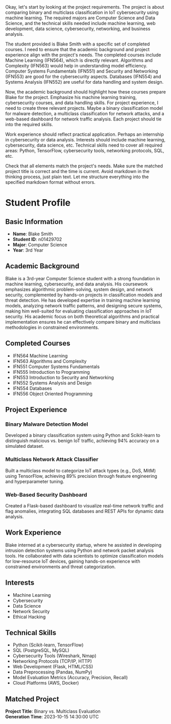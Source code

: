 <think>
Okay, let's start by looking at the project requirements. The project is about comparing binary and multiclass classification in IoT cybersecurity using machine learning. The required majors are Computer Science and Data Science, and the technical skills needed include machine learning, web development, data science, cybersecurity, networking, and business analysis.

The student provided is Blake Smith with a specific set of completed courses. I need to ensure that the academic background and project experience align with the project's needs. The completed courses include Machine Learning (IFN564), which is directly relevant. Algorithms and Complexity (IFN563) would help in understanding model efficiency. Computer Systems Fundamentals (IFN551) and Security and Networking (IFN553) are good for the cybersecurity aspects. Databases (IFN554) and Systems Analysis (IFN552) are useful for data handling and system design.

Now, the academic background should highlight how these courses prepare Blake for the project. Emphasize his machine learning training, cybersecurity courses, and data handling skills. For project experience, I need to create three relevant projects. Maybe a binary classification model for malware detection, a multiclass classification for network attacks, and a web-based dashboard for network traffic analysis. Each project should tie into the required skills.

Work experience should reflect practical application. Perhaps an internship in cybersecurity or data analysis. Interests should include machine learning, cybersecurity, data science, etc. Technical skills need to cover all required areas: Python, TensorFlow, cybersecurity tools, networking protocols, SQL, etc.

Check that all elements match the project's needs. Make sure the matched project title is correct and the time is current. Avoid markdown in the thinking process, just plain text. Let me structure everything into the specified markdown format without errors.
</think>

# Student Profile  

## Basic Information  
- **Name**: Blake Smith  
- **Student ID**: n01429702  
- **Major**: Computer Science  
- **Year**: 3rd Year  

## Academic Background  
Blake is a 3rd-year Computer Science student with a strong foundation in machine learning, cybersecurity, and data analysis. His coursework emphasizes algorithmic problem-solving, system design, and network security, complemented by hands-on projects in classification models and threat detection. He has developed expertise in training machine learning models, analyzing network traffic patterns, and designing secure systems, making him well-suited for evaluating classification approaches in IoT security. His academic focus on both theoretical algorithms and practical implementation ensures he can effectively compare binary and multiclass methodologies in constrained environments.  

## Completed Courses  
- IFN564 Machine Learning  
- IFN563 Algorithms and Complexity  
- IFN551 Computer Systems Fundamentals  
- IFN555 Introduction to Programming  
- IFN553 Introduction to Security and Networking  
- IFN552 Systems Analysis and Design  
- IFN554 Databases  
- IFN556 Object Oriented Programming  

## Project Experience  
### Binary Malware Detection Model  
Developed a binary classification system using Python and Scikit-learn to distinguish malicious vs. benign IoT traffic, achieving 94% accuracy on a simulated dataset.  

### Multiclass Network Attack Classifier  
Built a multiclass model to categorize IoT attack types (e.g., DoS, MitM) using TensorFlow, achieving 89% precision through feature engineering and hyperparameter tuning.  

### Web-Based Security Dashboard  
Created a Flask-based dashboard to visualize real-time network traffic and flag anomalies, integrating SQL databases and REST APIs for dynamic data analysis.  

## Work Experience  
Blake interned at a cybersecurity startup, where he assisted in developing intrusion detection systems using Python and network packet analysis tools. He collaborated with data scientists to optimize classification models for low-resource IoT devices, gaining hands-on experience with constrained environments and threat categorization.  

## Interests  
- Machine Learning  
- Cybersecurity  
- Data Science  
- Network Security  
- Ethical Hacking  

## Technical Skills  
- Python (Scikit-learn, TensorFlow)  
- SQL (PostgreSQL, MySQL)  
- Cybersecurity Tools (Wireshark, Nmap)  
- Networking Protocols (TCP/IP, HTTP)  
- Web Development (Flask, HTML/CSS)  
- Data Preprocessing (Pandas, NumPy)  
- Model Evaluation Metrics (Accuracy, Precision, Recall)  
- Cloud Platforms (AWS, Docker)  

## Matched Project  
**Project Title**: Binary vs. Multiclass Evaluation  
**Generation Time**: 2023-10-15 14:30:00 UTC